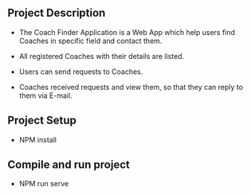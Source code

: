 ## Project Description
* The Coach Finder Application is a Web App which help users find Coaches in specific field and contact them.

* All registered Coaches with their details are listed.

* Users can send requests to Coaches.

* Coaches received requests and view them, so that they can reply to them via E-mail. 

## Project Setup
* NPM install
## Compile and run project
* NPM run serve


